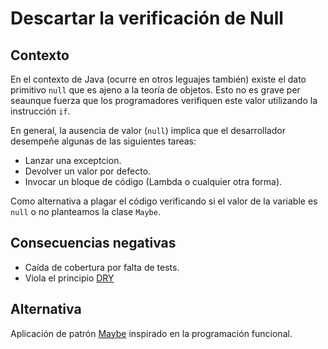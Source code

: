 # Descartar la verificación de Null

## Contexto

En el contexto de Java (ocurre en otros leguajes también) existe el dato primitivo ```null``` que es ajeno a la teoría de objetos. Esto no es grave per seaunque fuerza que los programadores verifiquen este valor utilizando la instrucción ```if```. 

En general, la ausencia de valor (```null```) implica que el desarrollador desempeñe algunas de las siguientes tareas:
- Lanzar una exceptcion.
- Devolver un valor por defecto.
- Invocar un bloque de código (Lambda o cualquier otra forma).

Como alternativa a plagar el código verificando si el valor de la variable es ```null``` o no planteamos la clase ```Maybe```.

## Consecuencias negativas

- Caída de cobertura por falta de tests.
- Viola el principio [DRY](https://en.wikipedia.org/wiki/Don%27t_repeat_yourself)

## Alternativa

Aplicación de patrón [Maybe](https://wiki.haskell.org/Maybe) inspirado en la programación funcional. 

